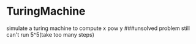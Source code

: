 # TuringMachine
 simulate a turing machine to compute x pow y
###unsolved problem
still can't run 5^5(take too many steps)
